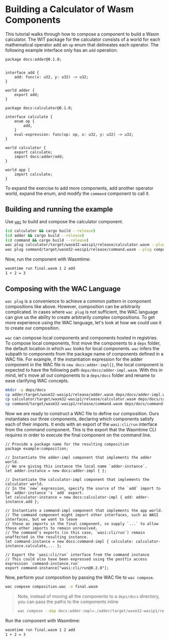 # Building a Calculator of Wasm Components

This tutorial walks through how to compose a component to build a Wasm calculator.
The WIT package for the calculator consists of a world for each mathematical operator
add an `op` enum that delineates each operator. The following example interface only
has an `add` operation:

```wit adder
package docs:adder@0.1.0;


interface add {
    add: func(x: u32, y: u32) -> u32;
}

world adder {
    export add;
}
```

```wit calculator
package docs:calculator@0.1.0;

interface calculate {
    enum op {
        add,
    }
    eval-expression: func(op: op, x: u32, y: u32) -> u32;
}

world calculator {
    export calculate;
    import docs:adder/add;
}

world app {
    import calculate;
}
```

To expand the exercise to add more components, add another operator world, expand the enum, and modify the `command` component to call it.

## Building and running the example

Use [`wac`](https://github.com/bytecodealliance/wac) to build and compose the calculator component.

```sh
(cd calculator && cargo build --release)
(cd adder && cargo build --release)
(cd command && cargo build --release)
wac plug calculator/target/wasm32-wasip1/release/calculator.wasm --plug adder/target/wasm32-wasip1/release/adder.wasm -o composed.wasm
wac plug command/target/wasm32-wasip1/release/command.wasm --plug composed.wasm -o final.wasm
```

Now, run the component with Wasmtime:

```sh
wasmtime run final.wasm 1 2 add
1 + 2 = 3
```

## Composing with the WAC Language

`wac plug` is a convenience to achieve a common pattern in component compositions like above. However, composition can be arbitrarily complicated. In cases where `wac plug` is not sufficient, the WAC language can give us the ability to create arbitrarily complex compositions. To get more experience using the WAC language, let's look at how we could use it to create our composition.

`wac` can compose local components and components hosted in registries. To compose local components, first move the components to a `deps` folder, the default location in which `wac` looks for local components. `wac` infers the subpath to components from the package name of components defined in a WAC file. For example, if the instantiation expression for the adder component in the WAC file is `new docs:adder-impl{}`, the local component is expected to have the following path `deps/docs/adder-impl.wasm`. With this in mind, let's move all out components to a `deps/docs` folder and rename to ease clarifying WAC concepts.

```sh
mkdir -p deps/docs
cp adder/target/wasm32-wasip1/release/adder.wasm deps/docs/adder-impl.wasm
cp calculator/target/wasm32-wasip1/release/calculator.wasm deps/docs/calculator-impl.wasm
cp command/target/wasm32-wasip1/release/command.wasm deps/docs/command-impl.wasm
```

Now we are ready to construct a WAC file to define our composition. Ours instantiates our three components, declaring
which components satisfy each of their imports. It ends with an export of the `wasi:cli/run` interface from the command component. This is the export that the Wasmtime CLI requires in order to execute the final component on the command line.

```wac
// Provide a package name for the resulting composition
package example:composition;

// Instantiate the adder-impl component that implements the adder world.
// We are giving this instance the local name `adder-instance`.
let adder-instance = new docs:adder-impl { };

// Instantiate the calculator-impl component that implements the calculator world.
// In the `new` expression, specify the source of the `add` import to be `adder-instance`'s `add` export.  
let calculator-instance = new docs:calculator-impl { add: adder-instance.add };

// Instantiate a command-impl component that implements the app world.
// The command component might import other interfaces, such as WASI interfaces, but we want to leave  
// those as imports in the final component, so supply `...` to allow those other imports to remain unresolved.  
// The command's exports (in this case, `wasi:cli/run`) remain unaffected in the resulting instance.
let command-instance = new docs:command-impl { calculate: calculator-instance.calculate,... };

// Export the `wasi:cli/run` interface from the command instance
// This could also have been expressed using the postfix access expression `command-instance.run`
export command-instance["wasi:cli/run@0.2.0"];
```

Now, perform your composition by passing the WAC file to `wac compose`.

```sh
wac compose composition.wac -o final.wasm 
```

> Note, instead of moving all the components to a `deps/docs` directory, you can pass the paths to the components inline
> ```sh
> wac compose --dep docs:adder-impl=./adder/target/wasm32-wasip1/release/adder.wasm  --dep docs:calculator-impl=./calculator/target/wasm32-wasip1/release/calculator.wasm --dep docs:command-impl=./command/target/wasm32-wasip1/release/command.wasm  -o final.wasm composition.wac
> ```

Run the component with Wasmtime:

```sh
wasmtime run final.wasm 1 2 add
1 + 2 = 3
```
